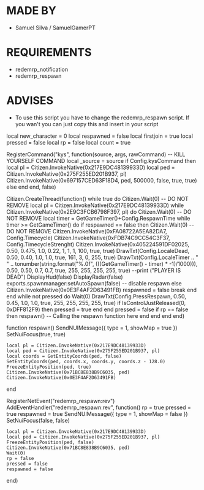 # MADE BY
- Samuel Silva / SamuelGamerPT

# REQUIREMENTS
- redemrp_notification
- redemrp_respawn

# ADVISES
- To use this script you have to change the redemrp_respawn script. If you wan't you can just copy this and insert in your script

local new_character = 0
local respawned = false
local firstjoin = true
local pressed = false
local rp = false
local count = true

RegisterCommand("kys", function(source, args, rawCommand) -- KILL YOURSELF COMMAND
local _source = source
if Config.kysCommand then
	local pl = Citizen.InvokeNative(0x217E9DC48139933D)
    local ped = Citizen.InvokeNative(0x275F255ED201B937, pl)
        Citizen.InvokeNative(0x697157CED63F18D4, ped, 500000, false, true, true)
		else end
end, false)


Citizen.CreateThread(function()
	while true do
		Citizen.Wait(0) -- DO NOT REMOVE
		local pl = Citizen.InvokeNative(0x217E9DC48139933D)
		while Citizen.InvokeNative(0x2E9C3FCB6798F397, pl) do
			Citizen.Wait(0) -- DO NOT REMOVE
			local timer = GetGameTimer()+Config.RespawnTime
			while timer >= GetGameTimer() do
				if respawned == false then
					Citizen.Wait(0) -- DO NOT REMOVE
					Citizen.InvokeNative(0xFA08722A5EA82DA7, Config.Timecycle)
					Citizen.InvokeNative(0xFDB74C9CC54C3F37, Config.TimecycleStrenght)
					Citizen.InvokeNative(0x405224591DF02025, 0.50, 0.475, 1.0, 0.22, 1, 1, 1, 100, true, true)
					DrawTxt(Config.LocaleDead, 0.50, 0.40, 1.0, 1.0, true, 161, 3, 0, 255, true)
					DrawTxt(Config.LocaleTimer .. " " .. tonumber(string.format("%.0f", (((GetGameTimer() - timer) * -1)/1000))), 0.50, 0.50, 0.7, 0.7, true, 255, 255, 255, 255, true) 
					--print ("PLAYER IS DEAD")
					DisplayHud(false)
					DisplayRadar(false)
					exports.spawnmanager:setAutoSpawn(false) -- disable respawn
				else
					Citizen.InvokeNative(0x0E3F4AF2D63491FB)
					respawned = false
					break
				end
			end
			while not pressed do
				Wait(0)
				DrawTxt(Config.PressRespawn, 0.50, 0.45, 1.0, 1.0, true, 255, 255, 255, 255, true)
				if IsControlJustReleased(0, 0xDFF812F9) then
				pressed = true
				end
			end
			pressed = false
			if rp == false then
				respawn() -- Calling the respawn function here
			end
		end
	end
end)

function respawn()
	SendNUIMessage({
		type = 1,
		showMap = true
	})
	SetNuiFocus(true, true)

	local pl = Citizen.InvokeNative(0x217E9DC48139933D)
	local ped = Citizen.InvokeNative(0x275F255ED201B937, pl)
	local coords = GetEntityCoords(ped, false)
	SetEntityCoords(ped, coords.x, coords.y, coords.z - 128.0)
	FreezeEntityPosition(ped, true)
    Citizen.InvokeNative(0x71BC8E838B9C6035, ped)
	Citizen.InvokeNative(0x0E3F4AF2D63491FB)
end

RegisterNetEvent("redemrp_respawn:rev")
AddEventHandler("redemrp_respawn:rev", function()
	rp = true
	pressed = true
	respawned = true
	SendNUIMessage({
		type = 1,
		showMap = false
	})
	SetNuiFocus(false, false)

	local pl = Citizen.InvokeNative(0x217E9DC48139933D)
	local ped = Citizen.InvokeNative(0x275F255ED201B937, pl)
	FreezeEntityPosition(ped, false)
    Citizen.InvokeNative(0x71BC8E838B9C6035, ped)
	Wait(0)
	rp = false
	pressed = false
	respawned = false
end)
